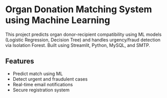 # Organ Donation Matching System using Machine Learning

This project predicts organ donor-recipient compatibility using ML models (Logistic Regression, Decision Tree) and handles urgency/fraud detection via Isolation Forest. Built using Streamlit, Python, MySQL, and SMTP.

## Features
- Predict match using ML
- Detect urgent and fraudulent cases
- Real-time email notifications
- Secure registration system
